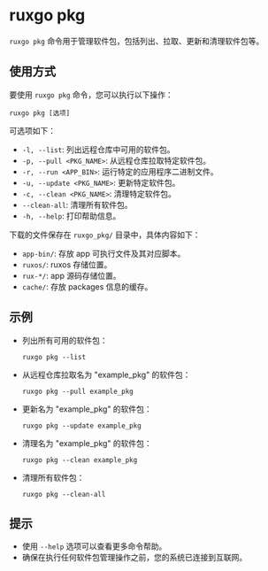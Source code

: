 # ruxgo pkg

`ruxgo pkg` 命令用于管理软件包，包括列出、拉取、更新和清理软件包等。

## 使用方式

要使用 `ruxgo pkg` 命令，您可以执行以下操作：

```
ruxgo pkg [选项]
```

可选项如下：

- `-l, --list`: 列出远程仓库中可用的软件包。
- `-p, --pull <PKG_NAME>`: 从远程仓库拉取特定软件包。
- `-r, --run <APP_BIN>`: 运行特定的应用程序二进制文件。
- `-u, --update <PKG_NAME>`: 更新特定软件包。
- `-c, --clean <PKG_NAME>`: 清理特定软件包。
- `--clean-all`: 清理所有软件包。
- `-h, --help`: 打印帮助信息。

下载的文件保存在 `ruxgo_pkg/` 目录中，具体内容如下：

- `app-bin/`: 存放 app 可执行文件及其对应脚本。
- `ruxos/`: ruxos 存储位置。
- `rux-*/`: app 源码存储位置。
- `cache/`: 存放 packages 信息的缓存。

## 示例

- 列出所有可用的软件包：

  ```
  ruxgo pkg --list
  ```

- 从远程仓库拉取名为 "example_pkg" 的软件包：

  ```
  ruxgo pkg --pull example_pkg
  ```

- 更新名为 "example_pkg" 的软件包：

  ```
  ruxgo pkg --update example_pkg
  ```

- 清理名为 "example_pkg" 的软件包：

  ```
  ruxgo pkg --clean example_pkg
  ```

- 清理所有软件包：

  ```
  ruxgo pkg --clean-all
  ```

## 提示

- 使用 `--help` 选项可以查看更多命令帮助。
- 确保在执行任何软件包管理操作之前，您的系统已连接到互联网。